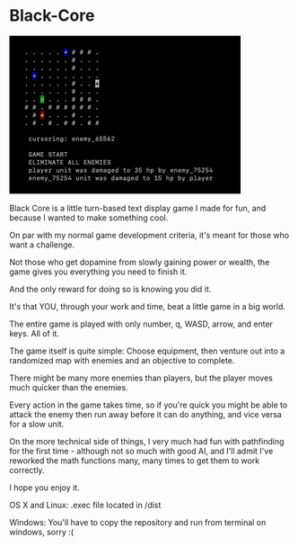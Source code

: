 # Black-Core
![alt text](https://github.com/FriedLongJohns/Black-COre/blob/main/prev.png?raw=true)

Black Core is a little turn-based text display game I made for fun, and because I wanted to make something cool.

On par with my normal game development criteria, it's meant for those who want a challenge.

Not those who get dopamine from slowly gaining power or wealth, the game gives you everything you need to finish it.

And the only reward for doing so is knowing you did it.

It's that YOU, through your work and time, beat a little game in a big world.

The entire game is played with only number, q, WASD, arrow, and enter keys. All of it.

The game itself is quite simple: Choose equipment, then venture out into a randomized map with enemies and an objective to complete.

There might be many more enemies than players, but the player moves much quicker than the enemies.

Every action in the game takes time, so if you're quick you might be able to attack the enemy then run away before it can do anything, and vice versa for a slow unit.

On the more technical side of things, I very much had fun with pathfinding for the first time - although not so much with good AI, and I'll admit I've reworked the math functions many, many times to get them to work correctly.

I hope you enjoy it.

OS X and Linux: .exec file located in /dist

Windows: You'll have to copy the repository and run from terminal on windows, sorry :(
